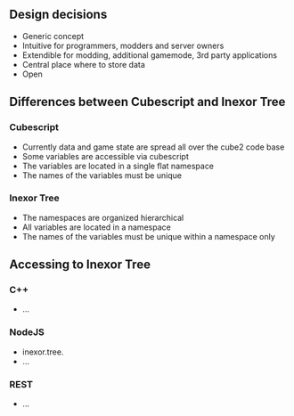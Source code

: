 ## Design decisions

* Generic concept
* Intuitive for programmers, modders and server owners
* Extendible for modding, additional gamemode, 3rd party applications
* Central place where to store data
* Open

## Differences between Cubescript and Inexor Tree

### Cubescript

* Currently data and game state are spread all over the cube2 code base
* Some variables are accessible via cubescript
* The variables are located in a single flat namespace
* The names of the variables must be unique

### Inexor Tree

* The namespaces are organized hierarchical
* All variables are located in a namespace
* The names of the variables must be unique within a namespace only

## Accessing to Inexor Tree

### C++

* ...

### NodeJS

* inexor.tree.
* ...

### REST

* ...

